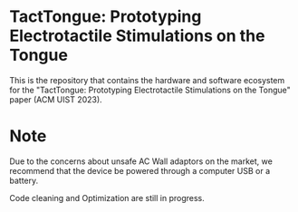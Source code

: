 # TactTongue: Prototyping Electrotactile Stimulations on the Tongue

This is the repository that contains the hardware and software ecosystem for the "TactTongue: Prototyping Electrotactile Stimulations on the Tongue" paper (ACM UIST 2023).

# Note
Due to the concerns about unsafe AC Wall adaptors on the market, we recommend that the device be powered through a computer USB or a battery.

Code cleaning and Optimization are still in progress.




